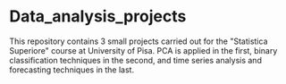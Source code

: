 # Data_analysis_projects
This repository contains 3 small projects carried out for the "Statistica Superiore" course at University of Pisa. PCA is applied in the first, binary classification techniques in the second, and time series analysis and forecasting techniques in the last.
